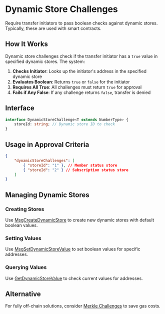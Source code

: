 # Dynamic Store Challenges

Require transfer initiators to pass boolean checks against dynamic stores. Typically, these are used with smart contracts.

## How It Works

Dynamic store challenges check if the transfer initiator has a `true` value in specified dynamic stores. The system:

1. **Checks Initiator**: Looks up the initiator's address in the specified dynamic store
2. **Evaluates Boolean**: Returns `true` or `false` for the initiator
3. **Requires All True**: All challenges must return `true` for approval
4. **Fails if Any False**: If any challenge returns `false`, transfer is denied

## Interface

```typescript
interface DynamicStoreChallenge<T extends NumberType> {
    storeId: string; // Dynamic store ID to check
}
```

## Usage in Approval Criteria

```json
{
    "dynamicStoreChallenges": [
        { "storeId": "1" }, // Member status store
        { "storeId": "2" } // Subscription status store
    ]
}
```

## Managing Dynamic Stores

### Creating Stores

Use [MsgCreateDynamicStore](../../messages/msg-create-dynamic-store.md) to create new dynamic stores with default boolean values.

### Setting Values

Use [MsgSetDynamicStoreValue](../../messages/msg-set-dynamic-store-value.md) to set boolean values for specific addresses.

### Querying Values

Use [GetDynamicStoreValue](../../queries/get-dynamic-store-value.md) to check current values for addresses.

## Alternative

For fully off-chain solutions, consider [Merkle Challenges](merkle-challenges.md) to save gas costs.
